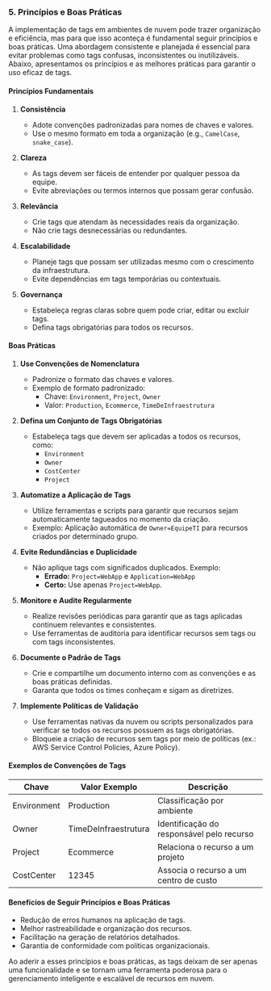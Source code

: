 ### 5. Princípios e Boas Práticas

A implementação de tags em ambientes de nuvem pode trazer organização e eficiência, mas para que isso aconteça é fundamental seguir princípios e boas práticas. Uma abordagem consistente e planejada é essencial para evitar problemas como tags confusas, inconsistentes ou inutilizáveis. Abaixo, apresentamos os princípios e as melhores práticas para garantir o uso eficaz de tags.

#### **Princípios Fundamentais**

1. **Consistência**
    - Adote convenções padronizadas para nomes de chaves e valores.
    - Use o mesmo formato em toda a organização (e.g., `CamelCase`, `snake_case`).

2. **Clareza**
    - As tags devem ser fáceis de entender por qualquer pessoa da equipe.
    - Evite abreviações ou termos internos que possam gerar confusão.

3. **Relevância**
    - Crie tags que atendam às necessidades reais da organização.
    - Não crie tags desnecessárias ou redundantes.

4. **Escalabilidade**
    - Planeje tags que possam ser utilizadas mesmo com o crescimento da infraestrutura.
    - Evite dependências em tags temporárias ou contextuais.

5. **Governança**
    - Estabeleça regras claras sobre quem pode criar, editar ou excluir tags.
    - Defina tags obrigatórias para todos os recursos.

#### **Boas Práticas**

1. **Use Convenções de Nomenclatura**
    - Padronize o formato das chaves e valores.
    - Exemplo de formato padronizado:
        - Chave: `Environment`, `Project`, `Owner`
        - Valor: `Production`, `Ecommerce`, `TimeDeInfraestrutura`

2. **Defina um Conjunto de Tags Obrigatórias**
    - Estabeleça tags que devem ser aplicadas a todos os recursos, como:
        - `Environment`
        - `Owner`
        - `CostCenter`
        - `Project`

3. **Automatize a Aplicação de Tags**
    - Utilize ferramentas e scripts para garantir que recursos sejam automaticamente tagueados no momento da criação.
    - Exemplo: Aplicação automática de `Owner=EquipeTI` para recursos criados por determinado grupo.

4. **Evite Redundâncias e Duplicidade**
    - Não aplique tags com significados duplicados. Exemplo:
        - **Errado:** `Project=WebApp` e `Application=WebApp`
        - **Certo:** Use apenas `Project=WebApp`.

5. **Monitore e Audite Regularmente**
    - Realize revisões periódicas para garantir que as tags aplicadas continuem relevantes e consistentes.
    - Use ferramentas de auditoria para identificar recursos sem tags ou com tags inconsistentes.

6. **Documente o Padrão de Tags**
    - Crie e compartilhe um documento interno com as convenções e as boas práticas definidas.
    - Garanta que todos os times conheçam e sigam as diretrizes.

7. **Implemente Políticas de Validação**
    - Use ferramentas nativas da nuvem ou scripts personalizados para verificar se todos os recursos possuem as tags obrigatórias.
    - Bloqueie a criação de recursos sem tags por meio de políticas (ex.: AWS Service Control Policies, Azure Policy).

#### **Exemplos de Convenções de Tags**
| Chave         | Valor Exemplo      | Descrição                            |
|---------------|--------------------|-----------------------------------------|
| Environment   | Production         | Classificação por ambiente            |
| Owner         | TimeDeInfraestrutura | Identificação do responsável pelo recurso |
| Project       | Ecommerce          | Relaciona o recurso a um projeto        |
| CostCenter    | 12345              | Associa o recurso a um centro de custo  |

#### **Benefícios de Seguir Princípios e Boas Práticas**
- Redução de erros humanos na aplicação de tags.
- Melhor rastreabilidade e organização dos recursos.
- Facilitação na geração de relatórios detalhados.
- Garantia de conformidade com políticas organizacionais.

Ao aderir a esses princípios e boas práticas, as tags deixam de ser apenas uma funcionalidade e se tornam uma ferramenta poderosa para o gerenciamento inteligente e escalável de recursos em nuvem.

